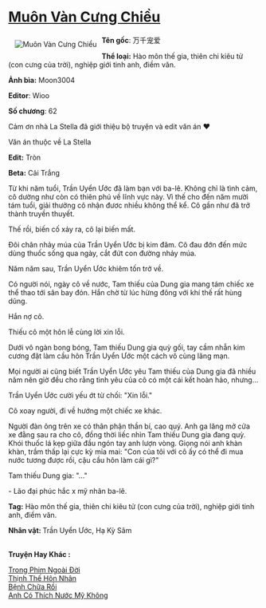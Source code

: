 <a href="https://utruyen.com/muon-van-cung-chieu/25278/" title="Muôn Vàn Cưng Chiều"><h1>Muôn Vàn Cưng Chiều</h1></a><div style="display:table"><img align="right" style="float: left; padding: 10px;" src="https://utruyen.com/images/story/200x260/muon-van-cung-chieu.jpg" alt="Muôn Vàn Cưng Chiều"><b>Tên gốc</b>: 万千宠爱<p></p><b>Thể loại:</b> Hào môn thế gia, thiên chi kiêu tử (con cưng của trời), nghiệp giới tinh anh, điềm văn.<p></p><b>Ảnh bìa:</b> Moon3004<p></p><b>Editor</b>: Wioo<p></p><b>Số chương</b>: 62<p></p>Cảm ơn nhà La Stella đã giới thiệu bộ truyện và edit văn án ❤<p></p>Văn án thuộc về La Stella<p></p><b>Edit:</b> Tròn<p></p><b>Beta:</b> Cải Trắng<p></p>Từ khi năm tuổi, Trần Uyển Ước đã làm bạn với ba-lê. Không chỉ là tình cảm, cô dường như còn có thiên phú về lĩnh vực này. Vì thế cho đến năm mười tám tuổi, giải thưởng cô nhận đươc nhiều không thể kể. Cô gần như đã trở thành truyền thuyết.<p></p>Thế rồi, biến cố xảy ra, cô lại biến mất.<p></p>Đôi chân nhảy múa của Trần Uyển Ước bị kim đâm. Cô đau đớn đến mức dùng thuốc sống qua ngày, cắt đứt con đường nhảy múa.<p></p>Năm năm sau, Trần Uyển Ước khiêm tốn trở về.<p></p>Có người nói, ngày cô về nước, Tam thiếu của Dung gia mang tám chiếc xe thể thao tới sân bay đón. Hắn chờ từ lúc hừng đông với khí thế rất hùng dũng.<p></p>Hắn nợ cô.<p></p>Thiếu cô một hôn lễ cùng lời xin lỗi.<p></p>Dưới vô ngàn bong bóng, Tam thiếu Dung gia quỳ gối, tay cầm nhẫn kim cương đặt làm cầu hôn Trần Uyển Ước một cách vô cùng lãng mạn.<p></p>Mọi người ai cũng biết Trần Uyển Ước yêu Tam thiếu của Dung gia đã nhiều năm nên giờ đều cho rằng tình yêu của cô có một cái kết hoàn hảo, nhưng...<p></p>Trần Uyển Ước cười yếu ớt từ chối: "Xin lỗi."<p></p>Cô xoay người, đi về hướng một chiếc xe khác.<p></p>Người đàn ông trên xe có thân phận thần bí, cao quý. Anh ga lăng mở cửa xe đằng sau ra cho cô, đồng thời liếc nhìn Tam thiếu Dung gia đang quỳ. Khói thuốc lá kẹp giữa đầu ngón tay anh lượn vòng. Giọng nói anh khàn khàn, trầm thấp lại cực kỳ mỉa mai: "Con của tôi với cô ấy có thể đi mua nước tương được rồi, cậu cầu hôn làm cái gì?"<p></p>Tam thiếu Dung gia: "..."<p></p>- Lão đại phúc hắc x mỹ nhân ba-lê.<p></p><b>Tag:</b> Hào môn thế gia, thiên chi kiêu tử (con cưng của trời), nghiệp giới tinh anh, điềm văn.<p></p><b>Nhân vật: </b>Trần Uyển Ước, Hạ Kỳ Sâm</div><p><br><b>Truyện Hay Khác :</b></p><a href="https://utruyen.com/trong-phim-ngoai-doi/24649/" alt="Trong Phim Ngoài Đời">Trong Phim Ngoài Đời</a><br/><a href="https://github.com/mlquan/truyenhay/tree/master/truyenhay/18794/" alt="Thịnh Thế Hôn Nhân">Thịnh Thế Hôn Nhân</a><br/><a href="https://github.com/quanluxury/ngontinh_sac/tree/master/truyenhay/19363/" alt="Bệnh Chữa Rồi">Bệnh Chữa Rồi</a><br/><a href="https://github.com/quanluxury/truyenhot/tree/master/truyenhay/9345/" alt="Anh Có Thích Nước Mỹ Không">Anh Có Thích Nước Mỹ Không</a><br/>